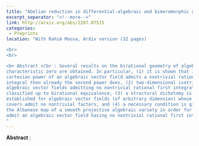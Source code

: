 ```yaml
---
title: "Abelian reduction in differential-algebraic and bimeromorphic geometry"
excerpt_separator: "<!--more-->"
link: http://arxiv.org/abs/2207.07515
categories:
 - Preprints
location: "With Rahim Moosa, ArXiv version (32 pages)

<br>
<br>

<b> Abstract </b> : Several results on the birational geometry of algebraic vector fields in
characteristic zero are obtained. In particular, (1) it is shown that if some
cartesian power of an algebraic vector field admits a nontrivial rational first
integral then already the second power does, (2) two-dimensional isotrivial
algebraic vector fields admitting no nontrivial rational first integrals are
classified up to birational equivalence, (3) a structural dichotomy is
established for algebraic vector fields (of arbitrary dimension) whose finite
covers admit no nontrivial factors, and (4) a necessary condition is given on
the Albanese map of a smooth projective algebraic variety in order for it to
admit an algebraic vector field having no nontrivial rational first integrals.
"
---
```


<b> Abstract </b> :   
